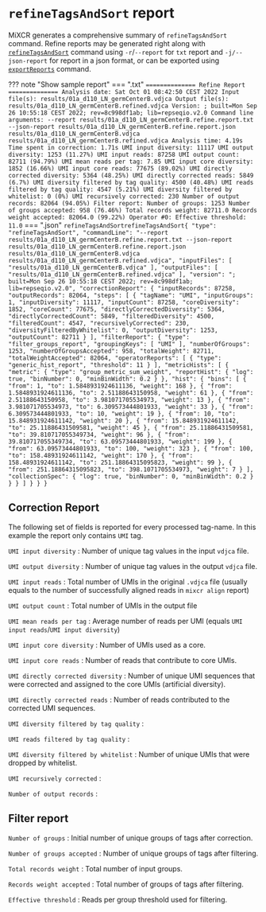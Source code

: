 # `refineTagsAndSort` report

MiXCR generates a comprehensive summary of `refineTagsAndSort` command. Refine reports may be generated right along with [``refineTagsAndSort``](./mixcr-refineTagsAndSort.md) command using `-r`/`--report` for `txt` report and `-j/--json-report` for report in a json format, or can be exported using [`exportReports`](./mixcr-exportReports.md) command.

??? note "Show sample report"
    === ".txt"
        ```
        ============== Refine Report ==============
        Analysis date: Sat Oct 01 08:42:50 CEST 2022
        Input file(s): results/01a_d110_LN_germCenterB.vdjca
        Output file(s): results/01a_d110_LN_germCenterB.refined.vdjca
        Version: ; built=Mon Sep 26 10:55:18 CEST 2022; rev=8c998df1ab; lib=repseqio.v2.0
        Command line arguments: --report results/01a_d110_LN_germCenterB.refine.report.txt --json-report results/01a_d110_LN_germCenterB.refine.report.json results/01a_d110_LN_germCenterB.vdjca results/01a_d110_LN_germCenterB.refined.vdjca
        Analysis time: 4.19s
        Time spent in correction: 1.71s
        UMI input diversity: 11117
        UMI output diversity: 1253 (11.27%)
        UMI input reads: 87258
        UMI output count: 82711 (94.79%)
        UMI mean reads per tag: 7.85
        UMI input core diversity: 1852 (16.66%)
        UMI input core reads: 77675 (89.02%)
        UMI directly corrected diversity: 5364 (48.25%)
        UMI directly corrected reads: 5849 (6.7%)
        UMI diversity filtered by tag quality: 4500 (40.48%)
        UMI reads filtered by tag quality: 4547 (5.21%)
        UMI diversity filtered by whitelist: 0 (0%)
        UMI recursively corrected: 230
        Number of output records: 82064 (94.05%)
        Filter report:
          Number of groups: 1253
          Number of groups accepted: 958 (76.46%)
          Total records weight: 82711.0
          Records weight accepted: 82064.0 (99.22%)
          Operator #0:
            Effective threshold: 11.0
        ``` 
    === ".json"
        ```
        refineTagsAndSortrefineTagsAndSort{
          "type": "refineTagsAndSort",
          "commandLine": "--report results/01a_d110_LN_germCenterB.refine.report.txt --json-report results/01a_d110_LN_germCenterB.refine.report.json results/01a_d110_LN_germCenterB.vdjca results/01a_d110_LN_germCenterB.refined.vdjca",
          "inputFiles": [
            "results/01a_d110_LN_germCenterB.vdjca"
          ],
          "outputFiles": [
            "results/01a_d110_LN_germCenterB.refined.vdjca"
          ],
          "version": "; built=Mon Sep 26 10:55:18 CEST 2022; rev=8c998df1ab; lib=repseqio.v2.0",
          "correctionReport": {
            "inputRecords": 87258,
            "outputRecords": 82064,
            "steps": [
              {
                "tagName": "UMI",
                "inputGroups": 1,
                "inputDiversity": 11117,
                "inputCount": 87258,
                "coreDiversity": 1852,
                "coreCount": 77675,
                "directlyCorrectedDiversity": 5364,
                "directlyCorrectedCount": 5849,
                "filteredDiversity": 4500,
                "filteredCount": 4547,
                "recursivelyCorrected": 230,
                "diversityFilteredByWhitelist": 0,
                "outputDiversity": 1253,
                "outputCount": 82711
              }
            ],
            "filterReport": {
              "type": "filter_groups_report",
              "groupingKeys": [
                "UMI"
              ],
              "numberOfGroups": 1253,
              "numberOfGroupsAccepted": 958,
              "totalWeight": 82711,
              "totalWeightAccepted": 82064,
              "operatorReports": [
                {
                  "type": "generic_hist_report",
                  "threshold": 11
                }
              ],
              "metricHists": [
                {
                  "metric": {
                    "type": "group_metric_sum_weight",
                    "reportHist": {
                      "log": true,
                      "binNumber": 0,
                      "minBinWidth": 0.2
                    }
                  },
                  "hist": {
                    "bins": [
                      {
                        "from": 1,
                        "to": 1.5848931924611136,
                        "weight": 168
                      },
                      {
                        "from": 1.5848931924611136,
                        "to": 2.51188643150958,
                        "weight": 61
                      },
                      {
                        "from": 2.51188643150958,
                        "to": 3.981071705534973,
                        "weight": 13
                      },
                      {
                        "from": 3.981071705534973,
                        "to": 6.309573444801933,
                        "weight": 33
                      },
                      {
                        "from": 6.309573444801933,
                        "to": 10,
                        "weight": 19
                      },
                      {
                        "from": 10,
                        "to": 15.848931924611142,
                        "weight": 20
                      },
                      {
                        "from": 15.848931924611142,
                        "to": 25.11886431509581,
                        "weight": 45
                      },
                      {
                        "from": 25.11886431509581,
                        "to": 39.810717055349734,
                        "weight": 96
                      },
                      {
                        "from": 39.810717055349734,
                        "to": 63.09573444801933,
                        "weight": 199
                      },
                      {
                        "from": 63.09573444801933,
                        "to": 100,
                        "weight": 323
                      },
                      {
                        "from": 100,
                        "to": 158.48931924611142,
                        "weight": 170
                      },
                      {
                        "from": 158.48931924611142,
                        "to": 251.18864315095823,
                        "weight": 99
                      },
                      {
                        "from": 251.18864315095823,
                        "to": 398.1071705534973,
                        "weight": 7
                      }
                    ],
                    "collectionSpec": {
                      "log": true,
                      "binNumber": 0,
                      "minBinWidth": 0.2
                    }
                  }
                }
              ]
            }
          }
        }
        ```

## Correction Report

The following set of fields is reported for every processed tag-name. In this example the report only contains `UMI` tag.

`UMI input diversity`
: Number of unique tag values in the input `vdjca` file.

`UMI output diversity`
: Number of unique tag values in the output `vdjca` file.

`UMI input reads`
:  Total number of UMIs in the original `.vdjca` file (usually equals to the number of successfully aligned reads in `mixcr align` report)

`UMI output count`
: Total number of UMIs in the output file

`UMI mean reads per tag`
: Average number of reads per UMI (equals `UMI input reads`/`UMI input diversity`)

`UMI input core diversity`
: Number of UMIs used as a core.

`UMI input core reads`
: Number of reads that contribute to core UMIs.

`UMI directly corrected diversity`
: Number of unique UMI sequences that were corrected and assigned to the core UMIs (artificial diversity).

`UMI directly corrected reads`
: Number of reads contributed to the corrected UMI sequences.

`UMI diversity filtered by tag quality`
:

`UMI reads filtered by tag quality`
:

`UMI diversity filtered by whitelist`
: Number of unique UMIs that were dropped by whitelist.

`UMI recursively corrected`
: 

`Number of output records`
:


## Filter report

`Number of groups`
: Initial number of unique groups of tags after correction.

`Number of groups accepted`
: Number of unique groups of tags after filtering.

`Total records weight`
: Total number of input groups.

`Records weight accepted`
: Total number of groups of tags after filtering.

`Effective threshold`
: Reads per group threshold used for filtering.